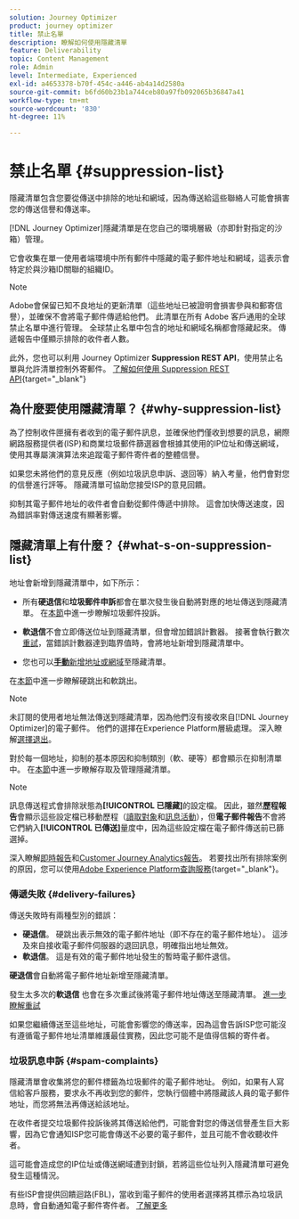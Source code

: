 ```yaml
---
solution: Journey Optimizer
product: journey optimizer
title: 禁止名單
description: 瞭解如何使用隱藏清單
feature: Deliverability
topic: Content Management
role: Admin
level: Intermediate, Experienced
exl-id: a4653378-b70f-454c-a446-ab4a14d2580a
source-git-commit: b6fd60b23b1a744ceb80a97fb092065b36847a41
workflow-type: tm+mt
source-wordcount: '830'
ht-degree: 11%

---
```


# 禁止名單 {#suppression-list}

隱藏清單包含您要從傳送中排除的地址和網域，因為傳送給這些聯絡人可能會損害您的傳送信譽和傳送率。

[!DNL Journey Optimizer]隱藏清單是在您自己的環境層級（亦即針對指定的沙箱）管理。

它會收集在單一使用者端環境中所有郵件中隱藏的電子郵件地址和網域，這表示會特定於與沙箱ID關聯的組織ID。

>[!NOTE]
>
>Adobe會保留已知不良地址的更新清單（這些地址已被證明會損害參與和郵寄信譽），並確保不會將電子郵件傳遞給他們。 此清單在所有 Adobe 客戶通用的全球禁止名單中進行管理。 全球禁止名單中包含的地址和網域名稱都會隱藏起來。 傳遞報告中僅顯示排除的收件者人數。

此外，您也可以利用 Journey Optimizer **Suppression REST API**，使用禁止名單與允許清單控制外寄郵件。 [了解如何使用 Suppression REST API](https://developer.adobe.com/journey-optimizer-apis/references/suppression/){target="_blank"}

## 為什麼要使用隱藏清單？ {#why-suppression-list}

為了控制收件匣擁有者收到的電子郵件訊息，並確保他們僅收到想要的訊息，網際網路服務提供者(ISP)和商業垃圾郵件篩選器會根據其使用的IP位址和傳送網域，使用其專屬演演算法來追蹤電子郵件寄件者的整體信譽。

如果您未將他們的意見反應（例如垃圾訊息申訴、退回等）納入考量，他們會對您的信譽進行評等。 隱藏清單可協助您接受ISP的意見回饋。

抑制其電子郵件地址的收件者會自動從郵件傳遞中排除。 這會加快傳送速度，因為錯誤率對傳送速度有顯著影響。

## 隱藏清單上有什麼？ {#what-s-on-suppression-list}

地址會新增到隱藏清單中，如下所示：

* 所有&#x200B;**硬退信**&#x200B;和&#x200B;**垃圾郵件申訴**&#x200B;都會在單次發生後自動將對應的地址傳送到隱藏清單。 在[本節](#spam-complaints)中進一步瞭解垃圾郵件投訴。

* **軟退信**&#x200B;不會立即傳送位址到隱藏清單，但會增加錯誤計數器。 接著會執行數次[重試](../configuration/retries.md)，當錯誤計數器達到臨界值時，會將地址新增到隱藏清單中。

* 您也可以&#x200B;[**手動**&#x200B;新增地址或網域](../configuration/manage-suppression-list.md#add-addresses-and-domains)至隱藏清單。

在[本節](#delivery-failures)中進一步瞭解硬跳出和軟跳出。

>[!NOTE]
>
>未訂閱的使用者地址無法傳送到隱藏清單，因為他們沒有接收來自[!DNL Journey Optimizer]的電子郵件。 他們的選擇在Experience Platform層級處理。 深入瞭解[選擇退出](../privacy/opt-out.md)。

對於每一個地址，抑制的基本原因和抑制類別（軟、硬等）都會顯示在抑制清單中。 在[本節](../configuration/manage-suppression-list.md)中進一步瞭解存取及管理隱藏清單。

>[!NOTE]
>
>訊息傳送程式會排除狀態為&#x200B;**[!UICONTROL 已隱藏]**&#x200B;的設定檔。 因此，雖然&#x200B;**歷程報告**&#x200B;會顯示這些設定檔已移動歷程（[讀取對象](../building-journeys/read-audience.md)和[訊息活動](../building-journeys/journeys-message.md)），但&#x200B;**電子郵件報告**&#x200B;不會將它們納入&#x200B;**[!UICONTROL 已傳送]**&#x200B;量度中，因為這些設定檔在電子郵件傳送前已篩選掉。
>
>深入瞭解[即時報告](../reports/live-report.md)和[Customer Journey Analytics報告](../reports/report-gs-cja.md)。 若要找出所有排除案例的原因，您可以使用[Adobe Experience Platform查詢服務](https://experienceleague.adobe.com/docs/experience-platform/query/api/getting-started.html?lang=zh-Hant){target="_blank"}。

### 傳遞失敗 {#delivery-failures}

傳送失敗時有兩種型別的錯誤：

* **硬退信**。 硬跳出表示無效的電子郵件地址（即不存在的電子郵件地址）。 這涉及來自接收電子郵件伺服器的退回訊息，明確指出地址無效。
* **軟退信**。 這是有效的電子郵件地址發生的暫時電子郵件退信。

**硬退信**&#x200B;會自動將電子郵件地址新增至隱藏清單。

發生太多次的&#x200B;**軟退信** <!--or an **ignored** error-->也會在多次重試後將電子郵件地址傳送至隱藏清單。 [進一步瞭解重試](../configuration/retries.md)

如果您繼續傳送至這些地址，可能會影響您的傳送率，因為這會告訴ISP您可能沒有遵循電子郵件地址清單維護最佳實務，因此您可能不是值得信賴的寄件者。

### 垃圾訊息申訴 {#spam-complaints}

隱藏清單會收集將您的郵件標籤為垃圾郵件的電子郵件地址。 例如，如果有人寫信給客戶服務，要求永不再收到您的郵件，您執行個體中將隱藏該人員的電子郵件地址，而您將無法再傳送給該地址。

在收件者提交垃圾郵件投訴後將其傳送給他們，可能會對您的傳送信譽產生巨大影響，因為它會通知ISP您可能會傳送不必要的電子郵件，並且可能不會收聽收件者。

這可能會造成您的IP位址或傳送網域遭到封鎖，若將這些位址列入隱藏清單可避免發生這種情況。

有些ISP會提供回饋迴路(FBL)，當收到電子郵件的使用者選擇將其標示為垃圾訊息時，會自動通知電子郵件寄件者。 [了解更多](deliverability.md#feedback-loops)

